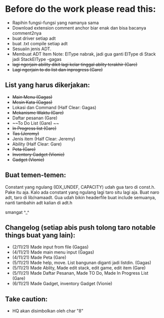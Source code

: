 # **Before do the work please read this:**

- Rapihin fungsi-fungsi yang namanya sama
- Download extension comment anchor biar enak dan bisa bacanya comment2nya
- buat driver setiap adt
- buat .txt compile setiap adt
- Sesuaiin jenis ADT.
- Membuat ADT Item Note: ElType nabrak, jadi gua ganti ElType di Stack jadi StackElType -gagas
- ~~lagi ngerjain ability dikit lagi kelar tinggal ablity terakhir (Gare)~~
- ~~Lagi ngerjain to do list dan inprogress (Gare)~~

## List yang harus dikerjakan:

- ~~Main Menu (Gagas)~~
- ~~Mesin Kata (Gagas)~~
- Lokasi dan Command (Half Clear: Gagas)
- ~~Mekanisme Waktu (Gare)~~
- Daftar pesanan (Gare)
- ~~To Do List (Gare) ~~
- ~~In Progress list (Gare)~~
- ~~Tas (Jeremy)~~
- Jenis item (Half Clear: Jeremy)
- Ability (Half Clear: Gare)
- ~~Peta (Gare)~~
- ~~Inventory Gadget (Vionie)~~
- ~~Gadget (Vionie)~~

## **Buat temen-temen:**

Constant yang ngulang (IDX_UNDEF, CAPACITY) udah gua taro di const.h. Pake itu aja. Kalo ada constant yang ngulang lagi taro situ lagi aja.
Buat naro adt, taro di lib/namaadt.
Gua udah bikin headerfile buat include semuanya, nanti tambahin adt kalian di adt.h

smangat ^\_^

## **Changelog (setiap abis push tolong taro notable things buat yang lain):**

- (2/11/21) Made input from file (Gagas)
- (4/11/21) Made main menu input (Gagas)
- (4/11/21) Made Peta (Gare)
- (5/11/21) Made help, move. List bangunan diganti jadi listdin. (Gagas)
- (5/11/21) Made Ablity, Made edit stack, edit game, edit item (Gare)
- (5/11/21) Made Daftar Pesanan, Made TO Do, Made In Progress List (Gare)
- (6/11/21) Made Gadget, inventory Gadget (Vionie)

## Take caution:

- HQ akan disimbolkan oleh char "8"
